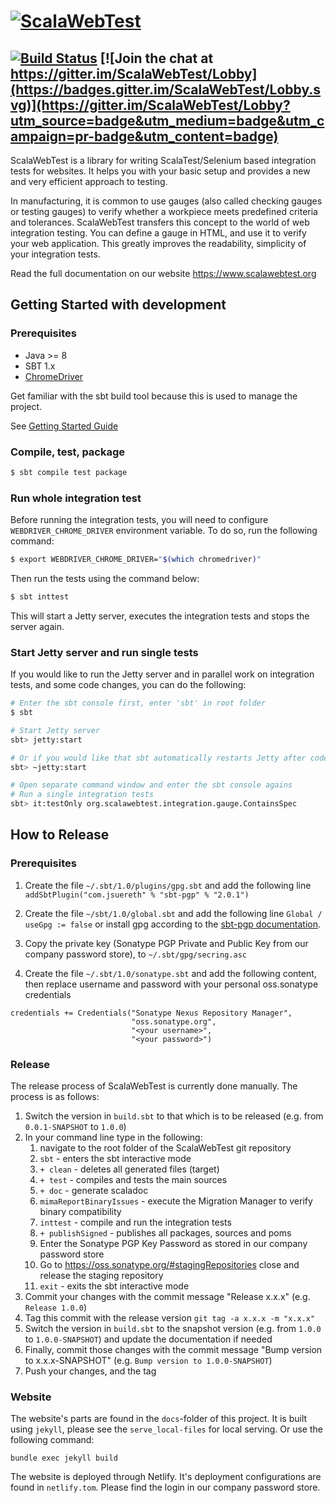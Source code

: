 # [![ScalaWebTest](https://www.scalawebtest.org/images/swt-logo-light.png)](http://www.scalawebtest.org)

## [![Build Status](https://travis-ci.org/unic/ScalaWebTest.svg?branch=main)](https://travis-ci.org/unic/ScalaWebTest) [![Join the chat at https://gitter.im/ScalaWebTest/Lobby](https://badges.gitter.im/ScalaWebTest/Lobby.svg)](https://gitter.im/ScalaWebTest/Lobby?utm_source=badge&utm_medium=badge&utm_campaign=pr-badge&utm_content=badge)

ScalaWebTest is a library for writing ScalaTest/Selenium based integration tests for websites. It helps you with your basic setup and provides a new and very efficient approach to testing.

In manufacturing, it is common to use gauges (also called checking gauges or testing gauges) to verify whether a workpiece meets predefined criteria and tolerances. ScalaWebTest transfers this concept to the world of web integration testing. You can define a gauge in HTML, and use it to verify your web application. This greatly improves the readability, simplicity of your integration tests.

Read the full documentation on our website <https://www.scalawebtest.org>

## Getting Started with development

### Prerequisites

* Java >= 8
* SBT 1.x
* [ChromeDriver](http://chromedriver.chromium.org/)

Get familiar with the sbt build tool because this is used to manage the project.

See [Getting Started Guide](https://www.scala-sbt.org/1.x/docs/Getting-Started.html)

### Compile, test, package

```bash
$ sbt compile test package
```

### Run whole integration test

Before running the integration tests, you will need to configure `WEBDRIVER_CHROME_DRIVER` environment variable. To do so, run the following command:

```bash
$ export WEBDRIVER_CHROME_DRIVER="$(which chromedriver)"
```

Then run the tests using the command below:

```bash
$ sbt inttest
```

This will start a Jetty server, executes the integration tests and stops the server again.

### Start Jetty server and run single tests

If you would like to run the Jetty server and in parallel work on integration tests, and some code changes,
you can do the following:

```bash
# Enter the sbt console first, enter 'sbt' in root folder
$ sbt

# Start Jetty server
sbt> jetty:start

# Or if you would like that sbt automatically restarts Jetty after code changes then do:
sbt> ~jetty:start

# Open separate command window and enter the sbt console agains
# Run a single integration tests
sbt> it:testOnly org.scalawebtest.integration.gauge.ContainsSpec
```

## How to Release

### Prerequisites

1. Create the file `~/.sbt/1.0/plugins/gpg.sbt` and add the following line `addSbtPlugin("com.jsuereth" % "sbt-pgp" % "2.0.1")`

1. Create the file `~/sbt/1.0/global.sbt` and add the following line `Global / useGpg := false` or install gpg according to the [sbt-pgp documentation](https://github.com/sbt/sbt-pgp).

1. Copy the private key (Sonatype PGP Private and Public Key from our company password store), to `~/.sbt/gpg/secring.asc`

1. Create the file  `~/.sbt/1.0/sonatype.sbt` and add the following content, then replace username and password with your personal oss.sonatype credentials

```scalas
credentials += Credentials("Sonatype Nexus Repository Manager",
                           "oss.sonatype.org",
                           "<your username>",
                           "<your password>")
```

### Release

The release process of ScalaWebTest is currently done manually. The process is as follows:

1. Switch the version in `build.sbt` to that which is to be released (e.g. from `0.0.1-SNAPSHOT` to `1.0.0`)
1. In your command line type in the following:
    1. navigate to the root folder of the ScalaWebTest git repository
    1. `sbt` - enters the sbt interactive mode
    1. `+ clean` - deletes all generated files (target)
    1. `+ test` - compiles and tests the main sources
    1. `+ doc` - generate scaladoc
    1. `mimaReportBinaryIssues` - execute the Migration Manager to verify binary compatibility
    1. `inttest` - compile and run the integration tests
    1. `+ publishSigned` - publishes all packages, sources and poms 
    1. Enter the Sonatype PGP Key Password as stored in our company password store
    1. Go to <https://oss.sonatype.org/#stagingRepositories> close and release the staging repository
    1. `exit` - exits the sbt interactive mode
1. Commit your changes with the commit message "Release x.x.x" (e.g. `Release 1.0.0`)
1. Tag this commit with the release version `git tag -a x.x.x -m "x.x.x"`
1. Switch the version in `build.sbt` to the snapshot version (e.g. from `1.0.0` to `1.0.0-SNAPSHOT`) and update the documentation if needed
1. Finally, commit those changes with the commit message "Bump version to x.x.x-SNAPSHOT" (e.g. `Bump version to 1.0.0-SNAPSHOT`)
1. Push your changes, and the tag

### Website

The website's parts are found in the `docs`-folder of this project. 
It is built using `jekyll`, please see the `serve_local-files` for local serving. Or use the following command:
```
bundle exec jekyll build
```

The website is deployed through Netlify. It's deployment configurations are found in `netlify.tom`.
Please find the login in our company password store.